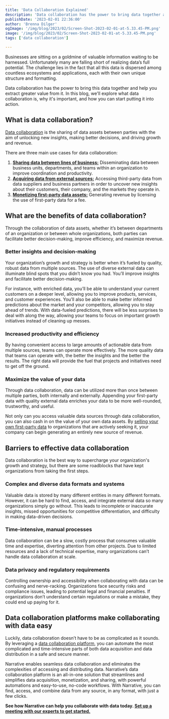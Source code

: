 ```yaml
---
title: 'Data Collaboration Explained'
description: 'Data collaboration has the power to bring data together and extract value. Learn what data collaboration is, why it''s important, and how you can use it.'
publishDate: '2023-02-01 22:36:00'
author: 'Brenna Dilger'
ogImage: '/img/blog/2023/02/Screen-Shot-2023-02-01-at-5.33.45-PM.png'
image: '/img/blog/2023/02/Screen-Shot-2023-02-01-at-5.33.45-PM.png'
tags: ['data collaboration']

---
```

Businesses are sitting on a goldmine of valuable information waiting to be harnessed. Unfortunately many are falling short of realizing data’s full potential. The challenge lies in the fact that all this data is dispersed among countless ecosystems and applications, each with their own unique structure and formatting.

Data collaboration has the power to bring this data together and help you extract greater value from it. In this blog, we'll explore what data collaboration is, why it's important, and how you can start putting it into action.

What is data collaboration?
---------------------------

[Data collaboration](https://www.narrative.io/data-collaboration-platform) is the sharing of data assets between parties with the aim of unlocking new insights, making better decisions, and driving growth and revenue.

There are three main use cases for data collaboration:

1.  [**Sharing data between lines of business:**](https://www.narrative.io/share) Disseminating data between business units, departments, and teams within an organization to improve coordination and productivity.
2.  [**Acquiring data from external sources:**](/products/data-marketplace) Accessing third-party data from data suppliers and business partners in order to uncover new insights about their customers, their company, and the markets they operate in.
3.  [**Monetizing first-party data assets:**](https://www.narrative.io/sell) Generating revenue by licensing the use of first-party data for a fee.

What are the benefits of data collaboration?
--------------------------------------------

Through the collaboration of data assets, whether it’s between departments of an organization or between whole organizations, both parties can facilitate better decision-making, improve efficiency, and maximize revenue.

### Better insights and decision-making

Your organization’s growth and strategy is better when it’s fueled by quality, robust data from multiple sources. The use of diverse external data can illuminate blind spots that you didn’t know you had. You’ll improve insights and facilitate better decision-making.

For instance, with enriched data, you’ll be able to understand your current customers on a deeper level, allowing you to improve products, services, and customer experiences. You’ll also be able to make better informed predictions about the market and your competitors, allowing you to stay ahead of trends. With data-fueled predictions, there will be less surprises to deal with along the way, allowing your teams to focus on important growth initiatives instead of cleaning up messes.

### Increased productivity and efficiency

By having convenient access to large amounts of actionable data from multiple sources, teams can operate more effectively. The more quality data that teams can operate with, the better the insights and the better the results. The right data will provide the fuel that projects and initiatives need to get off the ground.

### Maximize the value of your data

Through data collaboration, data can be utilized more than once between multiple parties, both internally and externally. Appending your first-party data with quality external data enriches your data to be more well-rounded, trustworthy, and useful.

Not only can you access valuable data sources through data collaboration, you can also cash in on the value of your own data assets. By [selling your own first-party data](/blog/how-to-start-selling-your-data) to organizations that are actively seeking it, your company can begin generating an entirely new source of revenue.

Barriers to effective data collaboration
----------------------------------------

Data collaboration is the best way to supercharge your organization's growth and strategy, but there are some roadblocks that have kept organizations from taking the first steps.

### Complex and diverse data formats and systems

Valuable data is stored by many different entities in many different formats. However, it can be hard to find, access, and integrate external data so many organizations simply go without. This leads to incomplete or inaccurate insights, missed opportunities for competitive differentiation, and difficulty in making data-driven decisions.

### Time-intensive, manual processes

Data collaboration can be a slow, costly process that consumes valuable time and expertise, diverting attention from other projects. Due to limited resources and a lack of technical expertise, many organizations can’t handle data collaboration at scale.

### Data privacy and regulatory requirements

Controlling ownership and accessibility when collaborating with data can be confusing and nerve-racking. Organizations face security risks and compliance issues, leading to potential legal and financial penalties. If organizations don’t understand certain regulations or make a mistake, they could end up paying for it.

Data collaboration platforms make collaborating with data easy
--------------------------------------------------------------

Luckily, data collaboration doesn’t have to be as complicated as it sounds. By leveraging a [data collaboration platform](https://www.narrative.io/data-collaboration-platform), you can automate the most complicated and time-intensive parts of both data acquisition and data distribution in a safe and secure manner.

Narrative enables seamless data collaboration and eliminates the complexities of accessing and distributing data. Narrative’s data collaboration platform is an all-in-one solution that streamlines and simplifies data acquisition, monetization, and sharing, with powerful automations and easy-to-use, no-code workflows. With Narrative, you can find, access, and combine data from any source, in any format, with just a few clicks.

**See how Narrative can help you collaborate with data today. [Set up a meeting with our experts to get started.](/contact)**

